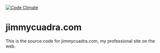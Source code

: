 [![Code Climate](https://codeclimate.com/github/jimmycuadra/jimmycuadra.com.png)](https://codeclimate.com/github/jimmycuadra/jimmycuadra.com)

# jimmycuadra.com

This is the source code for jimmycuadra.com, my professional site on the web.
